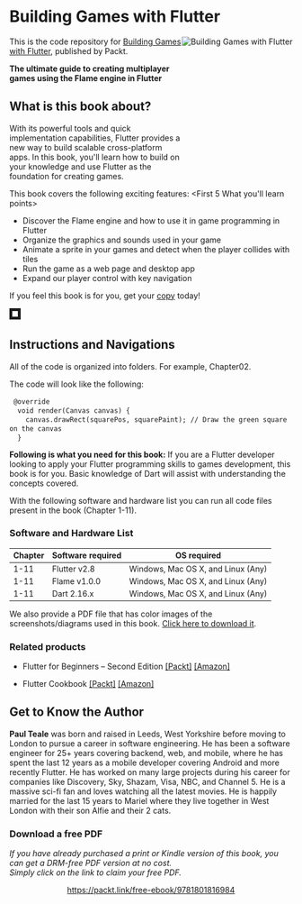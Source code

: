 


# Building Games with Flutter

<a href="https://www.packtpub.com/product/building-games-with-flutter/9781801816984?utm_source=github&utm_medium=repository&utm_campaign=9781801816984"><img src="https://static.packt-cdn.com/products/9781801816984/cover/smaller" alt="Building Games with Flutter" height="256px" align="right"></a>

This is the code repository for [Building Games with Flutter](https://www.packtpub.com/product/building-games-with-flutter/9781801816984?utm_source=github&utm_medium=repository&utm_campaign=9781801816984), published by Packt.

**The ultimate guide to creating multiplayer games using the Flame engine in Flutter**

## What is this book about?
With its powerful tools and quick implementation capabilities, Flutter provides a new way to build scalable cross-platform apps. In this book, you'll learn how to build on your knowledge and use Flutter as the foundation for creating games.

This book covers the following exciting features: <First 5 What you'll learn points>
* Discover the Flame engine and how to use it in game programming in Flutter
* Organize the graphics and sounds used in your game
* Animate a sprite in your games and detect when the player collides with tiles
* Run the game as a web page and desktop app
* Expand our player control with key navigation

If you feel this book is for you, get your [copy](https://www.amazon.com/dp/1801816980) today!

<a href="https://www.packtpub.com/?utm_source=github&utm_medium=banner&utm_campaign=GitHubBanner"><img src="https://raw.githubusercontent.com/PacktPublishing/GitHub/master/GitHub.png" 
alt="https://www.packtpub.com/" border="5" /></a>


## Instructions and Navigations
All of the code is organized into folders. For example, Chapter02.

The code will look like the following:
```
 @override
  void render(Canvas canvas) {
    canvas.drawRect(squarePos, squarePaint); // Draw the green square on the canvas
  }

```

**Following is what you need for this book:**
If you are a Flutter developer looking to apply your Flutter programming skills to games development, this book is for you. Basic knowledge of Dart will assist with understanding the concepts covered.

With the following software and hardware list you can run all code files present in the book (Chapter 1-11).

### Software and Hardware List

| Chapter  | Software required                   | OS required                        |
| -------- | ------------------------------------| -----------------------------------|
| 1-11       | Flutter v2.8                     | Windows, Mac OS X, and Linux (Any) |
| 1-11        | Flame v1.0.0            | Windows, Mac OS X, and Linux (Any) |
| 1-11        | Dart 2.16.x            | Windows, Mac OS X, and Linux (Any) |


We also provide a PDF file that has color images of the screenshots/diagrams used in this book. [Click here to download it](https://static.packt-cdn.com/downloads/9781801816984_ColorImages.pdf).

### Related products <Other books you may enjoy>
* Flutter for Beginners – Second Edition [[Packt]](https://www.packtpub.com/product/flutter-for-beginners-second-edition/9781800565999?utm_source=github&utm_medium=repository&utm_campaign=9781800565999) [[Amazon]](https://www.amazon.com/dp/1800565992)

* Flutter Cookbook [[Packt]](https://www.packtpub.com/product/flutter-cookbook/9781838823382?utm_source=github&utm_medium=repository&utm_campaign=9781838823382) [[Amazon]](https://www.amazon.com/dp/1838823387)

## Get to Know the Author
**Paul Teale**
was born and raised in Leeds, West Yorkshire before moving to London to pursue a career in software engineering. He has been a software engineer for 25+ years covering backend, web, and mobile, where he has spent the last 12 years as a mobile developer covering Android and more recently Flutter. He has worked on many large projects during his career for companies like Discovery, Sky, Shazam, Visa, NBC, and Channel 5. He is a massive sci-fi fan and loves watching all the latest movies. He is happily married for the last 15 years to Mariel where they live together in West London with their son Alfie and their 2 cats.




### Download a free PDF

 <i>If you have already purchased a print or Kindle version of this book, you can get a DRM-free PDF version at no cost.<br>Simply click on the link to claim your free PDF.</i>
<p align="center"> <a href="https://packt.link/free-ebook/9781801816984">https://packt.link/free-ebook/9781801816984 </a> </p>
